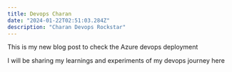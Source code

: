 ```yaml
---
title: Devops Charan
date: "2024-01-22T02:51:03.284Z"
description: "Charan Devops Rockstar"
---
```


This is my new blog post to check the Azure devops deployment

I will be sharing my learnings and experiments of my devops journey here